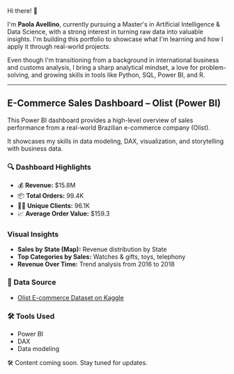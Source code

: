 Hi there! 👋 

I'm **Paola Avellino**, currently pursuing a Master's in Artificial Intelligence & Data Science, with a strong interest in turning raw data into valuable insights. I'm building this portfolio to showcase what I'm learning and how I apply it through real-world projects.

Even though I'm transitioning from a background in international business and customs analysis, I bring a sharp analytical mindset, a love for problem-solving, and growing skills in tools like Python, SQL, Power BI, and R.

---

## E-Commerce Sales Dashboard – Olist (Power BI)

This Power BI dashboard provides a high-level overview of sales performance from a real-world Brazilian e-commerce company (Olist). 

It showcases my skills in data modeling, DAX, visualization, and storytelling with business data.

### 🔍 Dashboard Highlights

- 💰 **Revenue:** $15.8M  
- 📦 **Total Orders:** 99.4K  
- 🧑‍💼 **Unique Clients:** 96.1K  
- 📈 **Average Order Value:** $159.3

### Visual Insights

- **Sales by State (Map):** Revenue distribution by State
- **Top Categories by Sales:** Watches & gifts, toys, telephony  
- **Revenue Over Time:** Trend analysis from 2016 to 2018

### 📁 Data Source
- [Olist E-commerce Dataset on Kaggle](https://www.kaggle.com/datasets/olistbr/brazilian-ecommerce)

### 🛠️ Tools Used
- Power BI
- DAX 
- Data modeling

🛠️ Content coming soon. Stay tuned for updates.

